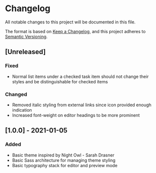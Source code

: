# Changelog

All notable changes to this project will be documented in this file.

The format is based on [Keep a Changelog](https://keepachangelog.com/en/1.0.0/),
and this project adheres to [Semantic Versioning](https://semver.org/spec/v2.0.0.html).

## [Unreleased]

### Fixed

- Normal list items under a checked task item should not change their styles and be distinguishable for checked items

### Changed

- Removed italic styling from external links since icon provided enough indication
- Increased font-weight on editor headings to be more prominent

## [1.0.0] - 2021-01-05

### Added

- Basic theme inspired by Night Owl - Sarah Drasner
- Basic Sass architecture for managing theme styling
- Basic typography stack for editor and preview mode
